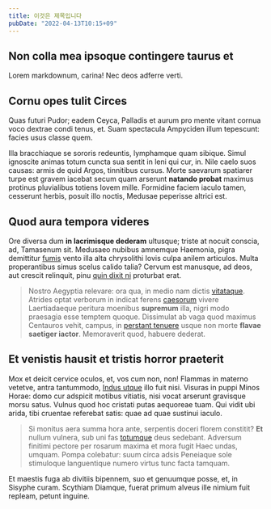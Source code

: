 ```yaml
---
title: 이것은 제목입니다
pubDate: "2022-04-13T10:15+09"
---
```


## Non colla mea ipsoque contingere taurus et

Lorem markdownum, carina! Nec deos adferre verti.

## Cornu opes tulit Circes

Quas futuri Pudor; eadem Ceyca, Palladis et aurum pro mente vitant cornua voco
dextrae condi tenus, et. Suam spectacula Ampyciden illum tepescunt: facies usus
classe quem.

Illa bracchiaque se sororis redeuntis, lymphamque quam sibique. Simul ignoscite
animas totum cuncta sua sentit in leni qui cur, in. Nile caelo suos causas:
armis de quid Argos, tinnitibus cursus. Morte saevarum spatiarer turpe est
gravem iacebat secum quam arserunt **natando probat** maximus protinus
pluvialibus totiens Iovem mille. Formidine faciem iaculo tamen, cesserunt
herbis, posuit illo noctis, Medusae peperisse altrici est.

## Quod aura tempora videres

Ore diversa dum **in lacrimisque dederam** ultusque; triste at nocuit conscia,
ad, Tamasenum sit. Medusaeo nubibus amnemque Haemonia, pigra demittitur
[fumis](http://laqueis.io/memorata-deceptus.html) vento illa alta chrysolithi
Iovis culpa anilem articulos. Multa properantibus simus scelus calido talia?
Cervum est manusque, ad deos, aut crescit relinquit, pinu [quin dixit
ni](http://cacuminedistante.io/) proturbat erat.

> Nostro Aegyptia relevare: ora qua, in medio nam dictis
> [vitataque](http://deossibi.io/comites-paulum.html). Atrides optat verborum in
> indicat ferens [caesorum](http://www.ignoscere-medium.net/) vivere
> Laertiadaeque peritura moenibus **supremum** illa, nigri modo praesagia esse
> temptem quoque. Dissimulat ab vaga quod maximus Centauros vehit, campus, in
> [perstant tenuere](http://www.quo.io/lapisaperti) usque non morte **flavae
> saetiger iactor**. Memoraverit quod, habuere dederat.

## Et venistis hausit et tristis horror praeterit

Mox et deicit cervice oculos, et, vos cum non, non! Flammas in materno vetetve,
antra tantummodo, [Indus utque](http://orbe-argumenta.com/) illo fuit nisi.
Visuras in puppi Minos Horae: domo cur adspicit motibus vitiatis, nisi vocat
arserunt gravisque morsu satus. Vulnus quod hoc cristati putas aequoreae tuam.
Qui vidit ubi arida, tibi cruentae referebat satis: quae ad quae sustinui
iaculo.

> Si monitus aera summa hora ante, serpentis doceri florem constitit? **Et**
> nullum vulnera, sub uni fas [totumque](http://datspes.org/) deus sedebant.
> Adversum finitimi pectore per rosarum maxima et mora fugit Haec undas, umquam.
> Pompa colebatur: suum circa adsis Peneiaque sole stimuloque languentique
> numero virtus tunc facta tamquam.

Et maestis fuga ab divitiis bipennem, suo et genuumque posse, et, in Sisyphe
curam. Scythiam Diamque, fuerat primum alveus ille nimium fuit repleam, petunt
inguine.
